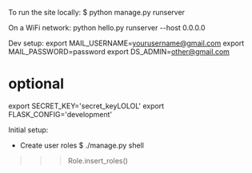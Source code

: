 To run the site locally:
$ python manage.py runserver

On a WiFi network:
python hello.py runserver --host 0.0.0.0



Dev setup:
export MAIL_USERNAME=yourusername@gmail.com
export MAIL_PASSWORD=password
export DS_ADMIN=other@gmail.com
# optional
export SECRET_KEY='secret_keyLOLOL'
export FLASK_CONFIG='development'

Initial setup:

- Create user roles
$ ./manage.py shell
>>> Role.insert_roles()

